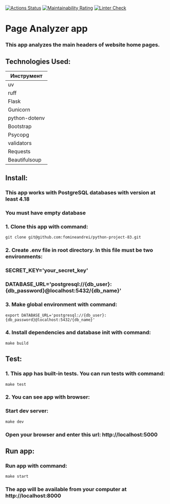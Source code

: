 [![Actions Status](https://github.com/fomineandrei/python-project-83/actions/workflows/hexlet-check.yml/badge.svg)](https://github.com/fomineandrei/python-project-83/actions)
[![Maintainability Rating](https://sonarcloud.io/api/project_badges/measure?project=fomineandrei_python-project-83&metric=sqale_rating)](https://sonarcloud.io/summary/new_code?id=fomineandrei_python-project-83)
[![Linter Check](https://github.com/fomineandrei/python-project-83/actions/workflows/linter.yml/badge.svg)](https://github.com/fomineandrei/python-project-83/actions/workflows/linter.yml)


# Page Analyzer app
### This app analyzes the main headers of website home pages.

## Technologies Used:
| Инструмент                                                                                    |
|-----------------------------------------------------------------------------------------------|
| uv            | [https://docs.astral.sh/uv/](https://docs.astral.sh/uv/)                      |
| ruff          | [https://docs.astral.sh/ruff/](https://docs.astral.sh/ruff/)                                |
| Flask         | [https://flask.palletsprojects.com/en/stable/](https://flask.palletsprojects.com/en/stable/)|
| Gunicorn      | [https://docs.gunicorn.org/en/latest/index.html](https://docs.gunicorn.org/en/latest/index.html)|
| python-dotenv | [https://pypi.org/project/python-dotenv/](https://pypi.org/project/python-dotenv/)|
| Bootstrap     | [https://getbootstrap.com/docs/5.3/getting-started/introduction/](https://getbootstrap.com/docs/5.3/getting-started/introduction/)|
| Psycopg       | [https://getbootstrap.com/docs/5.3/getting-started/introduction/](https://getbootstrap.com/docs/5.3/getting-started/introduction/)|
| validators    | [https://validators.readthedocs.io/en/latest/#module-validators.url](https://validators.readthedocs.io/en/latest/#module-validators.url |
| Requests      | [https://requests.readthedocs.io/en/latest/](https://requests.readthedocs.io/en/latest/)|
| Beautifulsoup | [https://www.crummy.com/software/BeautifulSoup/bs4/doc/](https://www.crummy.com/software/BeautifulSoup/bs4/doc/)|

## Install:

### This app works with PostgreSQL databases with version at least 4.18
### You must have empty database
### 1. Clone this app with command:
```
git clone git@github.com:fomineandrei/python-project-83.git
```
### 2. Create .env file in root directory. In this file must be two environments:
###    SECRET_KEY='your_secret_key'
###    DATABASE_URL='postgresql://{db_user}:{db_password}@localhost:5432/{db_name}'
### 3. Make global environment with command:
```
export DATABASE_URL='postgresql://{db_user}:{db_password}@localhost:5432/{db_name}'
```
### 4. Install dependencies and database init with command:
```
make build
```


## Test:

### 1. This app has built-in tests. You can run tests with command:
```
make test
```

### 2. You can see app with browser:
###    Start dev server:
```
make dev
```
###    Open your browser and enter this url: http://localhost:5000

## Run app:

### Run app with command:
```
make start
```
### The app will be available from your computer at http://localhost:8000
